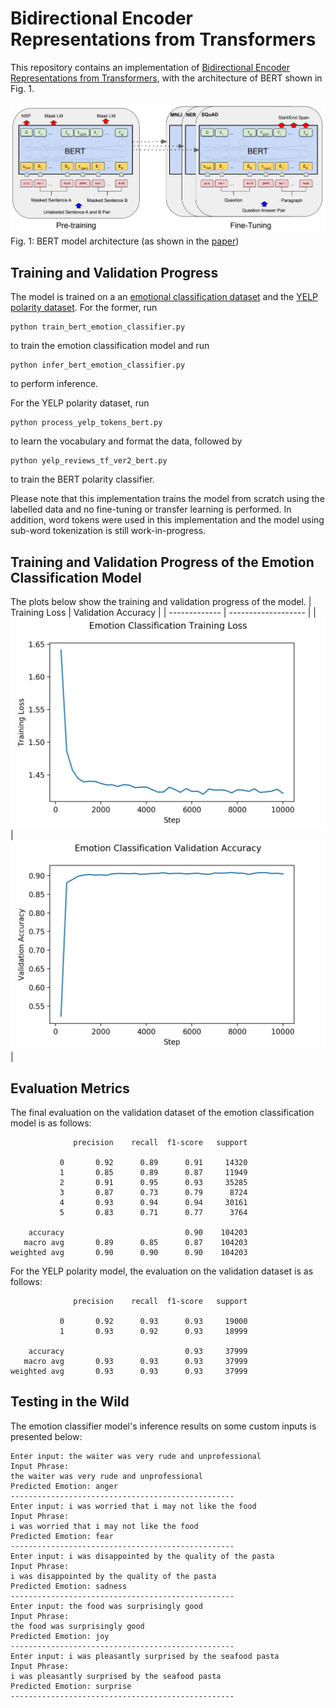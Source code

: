 # Bidirectional Encoder Representations from Transformers
This repository contains an implementation of [Bidirectional Encoder Representations from Transformers](https://arxiv.org/abs/1810.04805v2), with the architecture of BERT shown in Fig. 1. 

![BERT_architecture](BERT_network.JPG)
Fig. 1: BERT model architecture (as shown in the [paper](https://arxiv.org/abs/1810.04805v2))

## Training and Validation Progress
The model is trained on a an [emotional classification dataset](https://github.com/dair-ai/emotion_dataset) and the [YELP polarity dataset](https://course.fast.ai/datasets). For the former, run
```
python train_bert_emotion_classifier.py
```
to train the emotion classification model and run
```
python infer_bert_emotion_classifier.py
```
to perform inference. 

For the YELP polarity dataset, run
```
python process_yelp_tokens_bert.py
```
to learn the vocabulary and format the data, followed by
```
python yelp_reviews_tf_ver2_bert.py
```
to train the BERT polarity classifier. 

Please note that this implementation trains the model from scratch using the labelled data and no fine-tuning or transfer learning is performed. In addition, word tokens were used in this implementation and the model using sub-word tokenization is still work-in-progress.

## Training and Validation Progress of the Emotion Classification Model
The plots below show the training and validation progress of the model.
| Training Loss | Validation Accuracy |
| ------------- | ------------------- |
| ![training_loss](training_loss.jpg) | ![validation_accuracy](validation_accuracy.jpg) |

## Evaluation Metrics
The final evaluation on the validation dataset of the emotion classification model is as follows:
```
              precision    recall  f1-score   support

           0       0.92      0.89      0.91     14320
           1       0.85      0.89      0.87     11949
           2       0.91      0.95      0.93     35285
           3       0.87      0.73      0.79      8724
           4       0.93      0.94      0.94     30161
           5       0.83      0.71      0.77      3764

    accuracy                           0.90    104203
   macro avg       0.89      0.85      0.87    104203
weighted avg       0.90      0.90      0.90    104203
```

For the YELP polarity model, the evaluation on the validation dataset is as follows:
```
              precision    recall  f1-score   support

           0       0.92      0.93      0.93     19000
           1       0.93      0.92      0.93     18999

    accuracy                           0.93     37999
   macro avg       0.93      0.93      0.93     37999
weighted avg       0.93      0.93      0.93     37999
```

## Testing in the Wild
The emotion classifier model's inference results on some custom inputs is presented below:
```
Enter input: the waiter was very rude and unprofessional
Input Phrase:
the waiter was very rude and unprofessional
Predicted Emotion: anger
--------------------------------------------------
Enter input: i was worried that i may not like the food
Input Phrase:
i was worried that i may not like the food
Predicted Emotion: fear
--------------------------------------------------
Enter input: i was disappointed by the quality of the pasta
Input Phrase:
i was disappointed by the quality of the pasta
Predicted Emotion: sadness
--------------------------------------------------
Enter input: the food was surprisingly good
Input Phrase:
the food was surprisingly good
Predicted Emotion: joy
--------------------------------------------------
Enter input: i was pleasantly surprised by the seafood pasta
Input Phrase:
i was pleasantly surprised by the seafood pasta
Predicted Emotion: surprise
--------------------------------------------------
```

